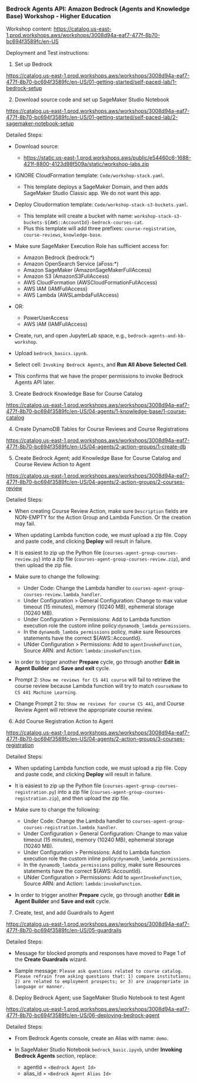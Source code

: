 ### Bedrock Agents API: Amazon Bedrock (Agents and Knowledge Base) Workshop - Higher Education

Workshop content: https://catalog.us-east-1.prod.workshops.aws/workshops/3008d94a-eaf7-477f-8b70-bc694f3589fc/en-US

Deployment and Test instructions:

1. Set up Bedrock

https://catalog.us-east-1.prod.workshops.aws/workshops/3008d94a-eaf7-477f-8b70-bc694f3589fc/en-US/01-getting-started/self-paced-lab/1-bedrock-setup

2. Download source code and set up SageMaker Studio Notebook

https://catalog.us-east-1.prod.workshops.aws/workshops/3008d94a-eaf7-477f-8b70-bc694f3589fc/en-US/01-getting-started/self-paced-lab/2-sagemaker-notebook-setup

Detailed Steps:

- Download source:
  - https://static.us-east-1.prod.workshops.aws/public/e54460c6-1688-421f-8800-4123d98f509a/static/workshop-labs.zip

- IGNORE CloudFormation template: `Code/workshop-stack.yaml`.
  - This template deploys a SageMaker Domain, and then adds SageMaker Studio Classic app.  We do not want this app.

- Deploy Cloudormation template: `Code/workshop-stack-s3-buckets.yaml`.
  - This template will create a bucket with name: `workshop-stack-s3-buckets-${AWS::AccountId}-bedrock-courses-cat`.
  - Plus this template will add three prefixes: `course-registration`, `course-reviews`, `knowledge-base`.

- Make sure SageMaker Execution Role has sufficient access for:
  - Amazon Bedrock (bedrock:*)
  - Amazon OpenSearch Service (aFoss:*)
  - Amazon SageMaker (AmazonSageMakerFullAccess)
  - Amazon S3 (AmazonS3FullAccess)
  - AWS CloudFormation (AWSCloudFormationFullAccess)
  - AWS IAM (IAMFullAccess)
  - AWS Lambda (AWSLambdaFullAccess)
- OR:
  - PowerUserAccess
  - AWS IAM (IAMFullAccess)

- Create, run, and open JupyterLab space, e.g., `bedrock-agents-and-kb-workshop`.

- Upload `bedrock_basics.ipynb`.

- Select cell: `Invoking Bedrock Agents`, and **Run All Above Selected Cell**.

- This confirms that we have the proper permissions to invoke Bedrock Agents API later.

3. Create Bedrock Knowledge Base for Course Catalog

https://catalog.us-east-1.prod.workshops.aws/workshops/3008d94a-eaf7-477f-8b70-bc694f3589fc/en-US/04-agents/1-knowledge-base/1-course-catalog

4. Create DynamoDB Tables for Course Reviews and Course Registrations

https://catalog.us-east-1.prod.workshops.aws/workshops/3008d94a-eaf7-477f-8b70-bc694f3589fc/en-US/04-agents/2-action-groups/1-create-db

5. Create Bedrock Agent; add Knowledge Base for Course Catalog and Course Review Action to Agent

https://catalog.us-east-1.prod.workshops.aws/workshops/3008d94a-eaf7-477f-8b70-bc694f3589fc/en-US/04-agents/2-action-groups/2-courses-review

Detailed Steps:

- When creating Course Review Action, make sure `Description` fields are NON-EMPTY for the Action Group and Lambda Function.  Or the creation may fail.

- When updating Lambda function code, we must upload a zip file.  Copy and paste code, and clicking **Deploy** will result in failure.

- It is easiest to zip up the Python file (`courses-agent-group-courses-review.py`) into a zip file (`courses-agent-group-courses-review.zip`), and then upload the zip file.

- Make sure to change the following:
  - Under Code: Change the Lambda handler to `courses-agent-group-courses-review.lambda_handler`.
  - Under Configuration > General Configuration: Change to max value timeout (15 minutes), memory (10240 MB), ephemeral storage (10240 MB).
  - Under Configuration > Permissions: Add to Lambda function execution role the custom inline policy:`dynamodb_lambda_permissions`.
  - In the `dynamodb_lambda_permissions` policy, make sure Resources statements have the correct ${AWS::AccountId}.
  - UNder Configuration > Permissions: Add to `agentInvokeFunction`, Source ARN: <Bedrock Agent ARN> and Action: `lambda:invokeFunction`.

- In order to trigger another **Prepare** cycle, go through another **Edit in Agent Builder** and **Save and exit** cycle.

- Prompt 2: `Show me reviews for CS 441 course` will fail to retrieve the course review because Lambda function will try to match `courseName` to `CS 441 Machine Learning`.

- Change Prompt 2 to: `Show me reviews for course CS 441`, and Course Review Agent will retrieve the appropriate course review.

6. Add Course Registration Action to Agent

https://catalog.us-east-1.prod.workshops.aws/workshops/3008d94a-eaf7-477f-8b70-bc694f3589fc/en-US/04-agents/2-action-groups/3-courses-registration

Detailed Steps:

- When updating Lambda function code, we must upload a zip file.  Copy and paste code, and clicking **Deploy** will result in failure.

- It is easiest to zip up the Python file (`courses-agent-group-courses-registration.py`) into a zip file (`courses-agent-group-courses-registration.zip`), and then upload the zip file.

- Make sure to change the following:
  - Under Code: Change the Lambda handler to `courses-agent-group-courses-registration.lambda_handler`.
  - Under Configuration > General Configuration: Change to max value timeout (15 minutes), memory (10240 MB), ephemeral storage (10240 MB).
  - Under Configuration > Permissions: Add to Lambda function execution role the custom inline policy:`dynamodb_lambda_permissions`.
  - In the `dynamodb_lambda_permissions` policy, make sure Resources statements have the correct ${AWS::AccountId}.
  - UNder Configuration > Permissions: Add to `agentInvokeFunction`, Source ARN: <Bedrock Agent ARN> and Action: `lambda:invokeFunction`.

- In order to trigger another **Prepare** cycle, go through another **Edit in Agent Builder** and **Save and exit** cycle.

7. Create, test, and add Guardrails to Agent

https://catalog.us-east-1.prod.workshops.aws/workshops/3008d94a-eaf7-477f-8b70-bc694f3589fc/en-US/05-guardrails

Detailed Steps:

- Message for blocked prompts and responses have moved to Page 1 of the **Create Guardrails** wizard.

- Sample message: `Please ask questions related to course catalog.  Please refrain from asking questions that: 1) compare institutions; 2) are related to employment prospects; or 3) are inappropriate in language or manner.`

8. Deploy Bedrock Agent; use SageMaker Studio Notebook to test Agent

https://catalog.us-east-1.prod.workshops.aws/workshops/3008d94a-eaf7-477f-8b70-bc694f3589fc/en-US/06-deploying-bedrock-agent

Detailed Steps:

- From Bedrock Agents console, create an Alias with name: `demo`.

- In SageMaker Studio Notebook `bedrock_basic.ipynb`, under **Invoking Bedrock Agents** section, replace:
  - agentId = `<Bedrock Agent Id>`
  - alias_id = `<Bedrock Agent Alias Id>`
